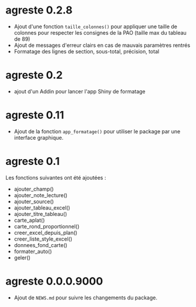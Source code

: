 # agreste 0.2.8

- Ajout d'une fonction `taille_colonnes()` pour appliquer une taille de colonnes
pour respecter les consignes de la PAO (taille max du tableau de 89)
- Ajout de messages d'erreur clairs en cas de mauvais paramètres rentrés
- Formatage des lignes de section, sous-total, précision, total

# agreste 0.2

- ajout d'un Addin pour lancer l'app Shiny de formatage

# agreste 0.11

- Ajout de la fonction `app_formatage()` pour utiliser le package par une interface graphique.

# agreste 0.1

Les fonctions suivantes ont été ajoutées :

-   ajouter_champ()
-   ajouter_note_lecture()
-   ajouter_source()
-   ajouter_tableau_excel()
-   ajouter_titre_tableau()
-   carte_aplat()
-   carte_rond_proportionnel()
-   creer_excel_depuis_plan()
-   creer_liste_style_excel()
-   donnees_fond_carte()
-   formater_auto()
-   geler()

# agreste 0.0.0.9000

-   Ajout de `NEWS.md` pour suivre les changements du package.
